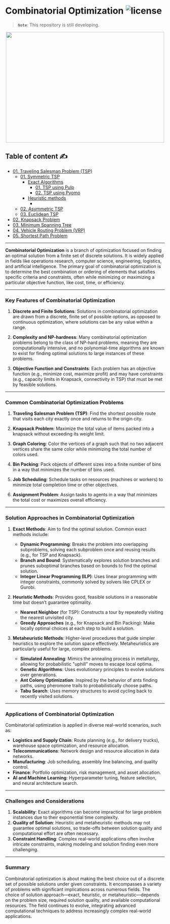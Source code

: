 # Combinatorial Optimization ![license](https://img.shields.io/github/license/Pegah-Ardehkhani/Combinatorial-Optimization.svg)

> **`Note`**: This repository is still developing.

<p align="center"> 
  <img width="500" height="350" src="https://miro.medium.com/v2/resize:fit:1400/1*WHoUd8ormJ3T6QIh3rJLUA.gif"> 
</p>

## Table of content ✍️

- [01. Traveling Salesman Problem (TSP)](https://github.com/Pegah-Ardehkhani/Combinatorial-Optimization/tree/main/01.%20Traveling%20Salesman%20Problem%20(TSP))
  - [01. Symmetric TSP](https://github.com/Pegah-Ardehkhani/Combinatorial-Optimization/tree/main/01.%20Traveling%20Salesman%20Problem%20(TSP)/01.%20Symmetric%20TSP)
    - [Exact Algorithms](https://github.com/Pegah-Ardehkhani/Combinatorial-Optimization/tree/main/01.%20Traveling%20Salesman%20Problem%20(TSP)/01.%20Symmetric%20TSP/Exact%20Algorithms)
      - [01. TSP using Pulp](https://github.com/Pegah-Ardehkhani/Combinatorial-Optimization/tree/main/01.%20Traveling%20Salesman%20Problem%20(TSP)/01.%20Symmetric%20TSP/Exact%20Algorithms/01.%20TSP%20using%20Pulp)
      - [02. TSP using Pyomo](https://github.com/Pegah-Ardehkhani/Combinatorial-Optimization/tree/main/01.%20Traveling%20Salesman%20Problem%20(TSP)/01.%20Symmetric%20TSP/Exact%20Algorithms/02.%20TSP%20using%20Pyomo)
    - [Heuristic methods](https://github.com/Pegah-Ardehkhani/Combinatorial-Optimization/tree/main/01.%20Traveling%20Salesman%20Problem%20(TSP)/01.%20Symmetric%20TSP/Heuristic%20methods)
      - []()
  - [02. Asymmetric TSP](https://github.com/Pegah-Ardehkhani/Combinatorial-Optimization/tree/main/01.%20Traveling%20Salesman%20Problem%20(TSP)/02.%20Asymmetric%20TSP)
  - [03. Euclidean TSP](https://github.com/Pegah-Ardehkhani/Combinatorial-Optimization/tree/main/01.%20Traveling%20Salesman%20Problem%20(TSP)/03.%20Euclidean%20TSP)
- [02. Knapsack Problem](https://github.com/Pegah-Ardehkhani/Combinatorial-Optimization/tree/main/02.%20Knapsack%20Problem)
- [03. Minimum Spanning Tree](https://github.com/Pegah-Ardehkhani/Combinatorial-Optimization/tree/main/03.%20Minimum%20Spanning%20Tree)
- [04. Vehicle Routing Problem (VRP)](https://github.com/Pegah-Ardehkhani/Combinatorial-Optimization/tree/main/04.%20Vehicle%20Routing%20Problem%20(VRP))
- [05. Shortest Path Problem](https://github.com/Pegah-Ardehkhani/Combinatorial-Optimization/tree/main/05.%20Shortest%20Path%20Problem)


---

**Combinatorial Optimization** is a branch of optimization focused on finding an optimal solution from a finite set of discrete solutions. It is widely applied in fields like operations research, computer science, engineering, logistics, and artificial intelligence. The primary goal of combinatorial optimization is to determine the best combination or ordering of elements that satisfies specific criteria and constraints, often while minimizing or maximizing a particular objective function, like cost, time, or efficiency.

---

### Key Features of Combinatorial Optimization

1. **Discrete and Finite Solutions**: Solutions in combinatorial optimization are drawn from a discrete, finite set of possible options, as opposed to continuous optimization, where solutions can be any value within a range.
   
2. **Complexity and NP-hardness**: Many combinatorial optimization problems belong to the class of NP-hard problems, meaning they are computationally intensive, and no polynomial-time algorithms are known to exist for finding optimal solutions to large instances of these problems.

3. **Objective Function and Constraints**: Each problem has an objective function (e.g., minimize cost, maximize profit) and may have constraints (e.g., capacity limits in Knapsack, connectivity in TSP) that must be met by feasible solutions.

---

### Common Combinatorial Optimization Problems

1. **Traveling Salesman Problem (TSP)**: Find the shortest possible route that visits each city exactly once and returns to the origin city.
   
2. **Knapsack Problem**: Maximize the total value of items packed into a knapsack without exceeding its weight limit.

3. **Graph Coloring**: Color the vertices of a graph such that no two adjacent vertices share the same color while minimizing the total number of colors used.

4. **Bin Packing**: Pack objects of different sizes into a finite number of bins in a way that minimizes the number of bins used.

5. **Job Scheduling**: Schedule tasks on resources (machines or workers) to minimize total completion time or other objectives.

6. **Assignment Problem**: Assign tasks to agents in a way that minimizes the total cost or maximizes overall efficiency.

---

### Solution Approaches in Combinatorial Optimization

1. **Exact Methods**: Aim to find the optimal solution. Common exact methods include:
   - **Dynamic Programming**: Breaks the problem into overlapping subproblems, solving each subproblem once and reusing results (e.g., for TSP and Knapsack).
   - **Branch and Bound**: Systematically explores solution branches and prunes suboptimal branches based on bounds to find the optimal solution.
   - **Integer Linear Programming (ILP)**: Uses linear programming with integer constraints, commonly solved by solvers like CPLEX or Gurobi.

2. **Heuristic Methods**: Provides good, feasible solutions in a reasonable time but doesn’t guarantee optimality.
   - **Nearest Neighbor** (for TSP): Constructs a tour by repeatedly visiting the nearest unvisited city.
   - **Greedy Approaches** (e.g., for Knapsack and Bin Packing): Make locally optimal choices at each step to build a solution.

3. **Metaheuristic Methods**: Higher-level procedures that guide simpler heuristics to explore the solution space effectively. Metaheuristics are particularly useful for large, complex problems.
   - **Simulated Annealing**: Mimics the annealing process in metallurgy, allowing for probabilistic "uphill" moves to escape local optima.
   - **Genetic Algorithms**: Uses evolutionary principles to evolve solutions over generations.
   - **Ant Colony Optimization**: Inspired by the behavior of ants finding paths, using pheromone trails to probabilistically choose paths.
   - **Tabu Search**: Uses memory structures to avoid cycling back to recently visited solutions.

---

### Applications of Combinatorial Optimization

Combinatorial optimization is applied in diverse real-world scenarios, such as:

- **Logistics and Supply Chain**: Route planning (e.g., for delivery trucks), warehouse space optimization, and resource allocation.
- **Telecommunications**: Network design and resource allocation in data networks.
- **Manufacturing**: Job scheduling, assembly line balancing, and quality control.
- **Finance**: Portfolio optimization, risk management, and asset allocation.
- **AI and Machine Learning**: Hyperparameter tuning, feature selection, and neural architecture search.

---

### Challenges and Considerations

1. **Scalability**: Exact algorithms can become impractical for large problem instances due to their exponential time complexity.
2. **Quality of Solution**: Heuristic and metaheuristic methods may not guarantee optimal solutions, so trade-offs between solution quality and computational effort are often necessary.
3. **Constraint Handling**: Complex real-world applications often involve intricate constraints, making modeling and solution finding even more challenging.

---

### Summary

Combinatorial optimization is about making the best choice out of a discrete set of possible solutions under given constraints. It encompasses a variety of problems with significant implications across numerous fields. The choice of solution approach—exact, heuristic, or metaheuristic—depends on the problem size, required solution quality, and available computational resources. The field continues to evolve, integrating advanced computational techniques to address increasingly complex real-world applications.
